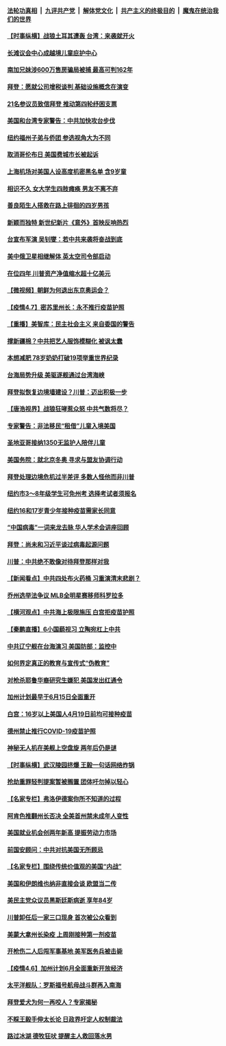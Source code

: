 

####  [法轮功真相](../../../../basic/blob/master/README.md?t=04080931) &nbsp;|&nbsp; [九评共产党](../../../../9ping.md/blob/master/README.md?t=04080931) &nbsp;|&nbsp; [解体党文化](../../../../jtdwh.md/blob/master/README.md?t=04080931)  &nbsp;|&nbsp; [共产主义的终极目的](../../../../gczydzjmd.md/blob/master/README.md?t=04080931) &nbsp;|&nbsp; [魔鬼在统治我们的世界](../../../../mgztzwmdsj.md/blob/master/README.md?t=04080931) 

#### [【时事纵横】战狼土耳其遭轰 台湾：来袭就开火](../pages/nsc412/n12865261.md?t=04080931) 

#### [长滩议会中心成越境儿童庇护中心](../pages/nsc412/n12865360.md?t=04080931) 

#### [南加兄妹涉600万售房骗局被捕 最高可判162年](../pages/nsc412/n12865029.md?t=04080931) 

#### [拜登：愿就公司增税谈判 基础设施概念在演变](../pages/nsc412/n12865234.md?t=04080931) 

#### [21名参议员致信拜登 推动第四轮纾困支票](../pages/nsc412/n12865292.md?t=04080931) 

#### [美国和台湾专家警告：中共加快攻台步伐](../pages/nsc412/n12864825.md?t=04080931) 

#### [纽约福州子弟与侨团 参选视角大为不同](../pages/nsc412/n12863066.md?t=04080931) 

#### [取消哥伦布日 美国费城市长被起诉](../pages/nsc412/n12865160.md?t=04080931) 

#### [上海机场对美国人设高度机密黑名单 含9岁童](../pages/nsc412/n12864897.md?t=04080931) 

#### [相识不久 女大学生四肢瘫痪 男友不离不弃](../pages/nsc412/n12864238.md?t=04080931) 

#### [善良陌生人搭救在路上徘徊的四岁男孩](../pages/nsc412/n12864097.md?t=04080931) 

#### [新颖而独特 新世纪新片《意外》首映反响热烈](../pages/nsc412/n12864491.md?t=04080931) 

#### [台宣布军演 吴钊燮：若中共来袭将奋战到底](../pages/nsc412/n12864599.md?t=04080931) 

#### [美中俄卫星相继解体 英太空司令部启动](../pages/nsc412/n12864515.md?t=04080931) 

#### [在位四年 川普资产净值缩水超十亿美元](../pages/nsc412/n12864407.md?t=04080931) 

#### [【微视频】朝鲜为何退出东京奥运会？](../pages/nsc412/n12864017.md?t=04080931) 

#### [【疫情4.7】密苏里州长：永不推行疫苗护照](../pages/nsc412/n12863548.md?t=04080931) 

#### [【重播】美智库：民主社会主义 来自委国的警告](../pages/nsc412/n12864206.md?t=04080931) 

#### [撑新疆棉？中共把艺人服饰模糊化 被讽太蠢](../pages/nsc412/n12864348.md?t=04080931) 

#### [本想减肥 78岁奶奶打破19项举重世界纪录](../pages/nsc412/n12863333.md?t=04080931) 

#### [台海局势升级 美驱逐舰通过台湾海峡](../pages/nsc412/n12864331.md?t=04080931) 

#### [拜登拟恢复边境墙建设？川普：迈出积极一步](../pages/nsc412/n12864164.md?t=04080931) 

#### [【唐浩视界】战狼狂哮惹众怒 中共气数将尽？](../pages/nsc412/n12862833.md?t=04080931) 

#### [专家警告：非法移民“租借”儿童入境美国](../pages/nsc412/n12863358.md?t=04080931) 

#### [圣地亚哥接纳1350无监护人陪伴儿童](../pages/nsc412/n12863198.md?t=04080931) 

#### [美国务院：就北京冬奥 寻求与盟友协调行动](../pages/nsc412/n12862875.md?t=04080931) 

#### [拜登处理边境危机过半差评  多数人怪他而非川普](../pages/nsc412/n12863077.md?t=04080931) 

#### [纽约市3～8年级学生可免州考 选择考试者须报名](../pages/nsc412/n12863104.md?t=04080931) 

#### [纽约16和17岁青少年接种疫苗需家长同意](../pages/nsc412/n12863112.md?t=04080931) 

#### [“中国病毒”一词来龙去脉  华人学术会讲座回顾](../pages/nsc412/n12863064.md?t=04080931) 

#### [拜登：尚未和习近平谈过病毒起源问题](../pages/nsc412/n12862804.md?t=04080931) 

#### [川普：中共绝不敢像对待拜登那样对我](../pages/nsc412/n12862769.md?t=04080931) 

#### [【新闻看点】中共四处布火药桶 习重演清末悲剧？](../pages/nsc412/n12862473.md?t=04080931) 

#### [乔州选举法争议 MLB全明星赛移师科罗拉多](../pages/nsc412/n12862751.md?t=04080931) 

#### [【横河观点】中共海上极限施压 白宫拒疫苗护照](../pages/nsc412/n12862618.md?t=04080931) 

#### [【秦鹏直播】6小国藐视习 立陶宛杠上中共](../pages/nsc412/n12862511.md?t=04080931) 

#### [中共辽宁舰在台海演习 美国防部：监控中](../pages/nsc412/n12862766.md?t=04080931) 

#### [如何界定真正的教育与宣传式“伪教育”](../pages/nsc412/n12856539.md?t=04080931) 

#### [对枪杀耶鲁华裔研究生嫌犯 美国发出红通令](../pages/nsc412/n12862679.md?t=04080931) 

#### [加州计划最早于6月15日全面重开](../pages/nsc412/n12862714.md?t=04080931) 

#### [白宫：16岁以上美国人4月19日前均可接种疫苗](../pages/nsc412/n12862599.md?t=04080931) 

#### [德州禁止推行COVID-19疫苗护照](../pages/nsc412/n12862440.md?t=04080931) 

#### [神秘无人机在美舰上空盘旋 两年后仍是谜](../pages/nsc412/n12862253.md?t=04080931) 

#### [【时事纵横】武汉陵园挤爆 王毅一句话网络炸锅](../pages/nsc412/n12862505.md?t=04080931) 

#### [抢劫重罪轻判提案暂被搁置 团体吁勿掉以轻心](../pages/nsc412/n12862541.md?t=04080931) 

#### [【名家专栏】弗洛伊德案你所不知道的过程](../pages/nsc412/n12861593.md?t=04080931) 

#### [阿肯色推翻州长否决 全美首州禁未成年人变性](../pages/nsc412/n12862447.md?t=04080931) 

#### [美国就业机会创两年新高 提振劳动力市场](../pages/nsc412/n12862429.md?t=04080931) 

#### [前国安顾问：中共对抗美国无所顾忌](../pages/nsc412/n12859310.md?t=04080931) 

#### [【名家专栏】围绕传统价值观的美国“内战”](../pages/nsc412/n12861573.md?t=04080931) 

#### [美国和伊朗维也纳非直接会谈 欧盟当二传](../pages/nsc412/n12862217.md?t=04080931) 

#### [美民主党众议员黑斯廷斯病逝 享年84岁](../pages/nsc412/n12861927.md?t=04080931) 

#### [川普卸任后一家三口现身 首次被公众看到](../pages/nsc412/n12862102.md?t=04080931) 

#### [美蒙大拿州长染疫 上周刚接种第一剂疫苗](../pages/nsc412/n12861989.md?t=04080931) 

#### [开枪伤二人后闯军事基地 美军医务兵被击毙](../pages/nsc412/n12861974.md?t=04080931) 

#### [【疫情4.6】加州计划6月全面重新开放经济](../pages/nsc412/n12861038.md?t=04080931) 

#### [太平洋舰队：罗斯福号航母战斗群再入南海](../pages/nsc412/n12861803.md?t=04080931) 

#### [拜登爱犬为何一再咬人？专家揭秘](../pages/nsc412/n12861744.md?t=04080931) 

#### [不睬王毅手伸太长论 日政界吁定人权制裁法](../pages/nsc412/n12861850.md?t=04080931) 

#### [路过冰湖 德牧狂吠 提醒主人救回落水男](../pages/nsc412/n12860478.md?t=04080931) 

